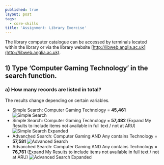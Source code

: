 ```yaml
---
published: true
layout: post
tags:
  - core-skills
title: 'Assignment: Library Exercise'
---
```

The library computer catalogue can be accessed by terminals located within the library or via the library website [http://libweb.anglia.ac.uk](http://libweb.anglia.ac.uk).

## 1) Type ‘Computer Gaming Technology’ in the search function.

### a) How many records are listed in total? 
The results change depending on certain variables.
<ul>
<li>Simple Search: Computer Gaming Technology = <b>45,461</b>
<img src="{{site.baseurl}}/images/library_assign_cgt01.jpg" alt="Simple Search"/></li>
<li>Simple Search: Computer Gaming Technology = <b>57,482</b> (Expand My Results to include items not available in full text / not at ARU)
<img src="{{site.baseurl}}/images/library_assign_cgt02.jpg" alt="Simple Search Expanded"/></li>
<li>Advanched Search: Computer Gaming AND Any contains Technology = <b>57,581</b>
<img src="{{site.baseurl}}/images/library_assign_cgt03.jpg" alt="Advanced Search"/></li>
<li>Advanched Search: Computer Gaming AND Any contains Technology = <b>76,761</b> (Expand My Results to include items not available in full text / not at ARU)
<img src="{{site.baseurl}}/images/library_assign_cgt04.jpg" alt="Advanced Search Expanded"/></li>
</ul>

